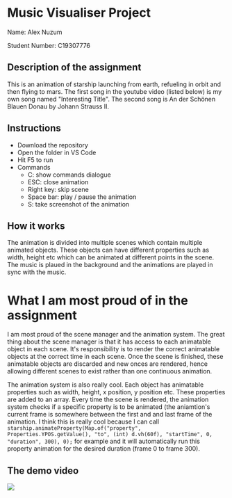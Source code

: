 # Music Visualiser Project

Name: Alex Nuzum

Student Number: C19307776

## Description of the assignment
This is an animation of starship launching from earth, refueling in orbit and then flying to mars.
The first song in the youtube video (listed below) is my own song named "Interesting Title". The
second song is An der Schönen Blauen Donau by Johann Strauss II.

## Instructions
- Download the repository
- Open the folder in VS Code
- Hit F5 to run
- Commands
	- C: show commands dialogue
	- ESC: close animation
	- Right key: skip scene
	- Space bar: play / pause the animation
	- S: take screenshot of the animation

## How it works
The animation is divided into multiple scenes which contain multiple animated objects.
These objects can have different properties such as width, height etc which can be animated
at different points in the scene. The music is plaued in the background and the animations
are played in sync with the music.

# What I am most proud of in the assignment
I am most proud of the scene manager and the animation system. The great thing about the scene
manager is that it has access to each animatable object in each scene. It's responsibility is to
render the correct animatable objects at the correct time in each scene. Once the scene is finished,
these animatable objects are discarded and new onces are rendered, hence allowing different scenes to
exist rather than one continuous animation.

The animation system is also really cool. Each object has animatable properties such as width, height,
x position, y position etc. These properties are added to an array. Every time the scene is rendered,
the animation system checks if a specific property is to be animated (the aniamtion's current frame is
somewhere between the first and and last frame of the animation. I think this is really cool because I
can call ````starship.animateProperty(Map.of("property", Properties.YPOS.getValue(), "to", (int) d.vh(60f), "startTime", 0, "duration", 300), 0);````
for example and it will automatically run this property animation for the desired duration (frame 0 to frame 300).

## The demo video
[![](http://img.youtube.com/vi/hmsI0MLR1Ko/0.jpg)](http://www.youtube.com/watch?v=hmsI0MLR1Ko "My video demonstration")

